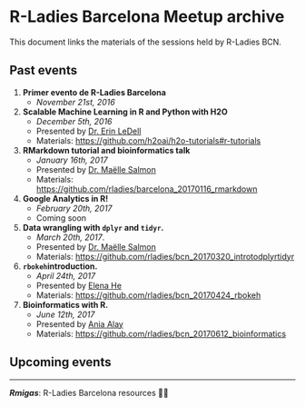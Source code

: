 # R-Ladies Barcelona Meetup archive

This document links the materials of the sessions held by R-Ladies BCN. 

## Past events
  1. **Primer evento de R-Ladies Barcelona**
       + *November 21st, 2016*
  2. **Scalable Machine Learning in R and Python with H2O**
       + *December 5th, 2016*
       + Presented by [Dr. Erin LeDell](http://www.stat.berkeley.edu/~ledell/)
       + Materials: https://github.com/h2oai/h2o-tutorials#r-tutorials
  3. **RMarkdown tutorial and bioinformatics talk**
      + *January 16th, 2017*
      + Presented by [Dr. Maëlle Salmon](http://www.masalmon.eu/)
      + Materials: https://github.com/rladies/barcelona_20170116_rmarkdown
  4. **Google Analytics in R!**
      + *February 20th, 2017*
      + Coming soon
  5. **Data wrangling with `dplyr` and `tidyr`.**
      + *March 20th, 2017*. 
      + Presented by [Dr. Maëlle Salmon](http://www.masalmon.eu/)
      + Materials: https://github.com/rladies/bcn_20170320_introtodplyrtidyr
  6. **`rbokeh`introduction.**
      + *April 24th, 2017*
      + Presented by [Elena He](http://twitter.com/mikanchu)
      + Materials: https://github.com/rladies/bcn_20170424_rbokeh
  7. **Bioinformatics with R.**
      + *June 12th, 2017*
      + Presented by [Ania Alay](http://twitter.com/aniusbananius)
      + Materials: https://github.com/rladies/bcn_20170612_bioinformatics

## Upcoming events

---

__*Rmigas*__: R-Ladies Barcelona resources :ant::ant:
